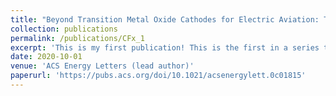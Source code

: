 ```yaml
---
title: "Beyond Transition Metal Oxide Cathodes for Electric Aviation: The Case of Rechargeable CFx"
collection: publications
permalink: /publications/CFx_1
excerpt: 'This is my first publication! This is the first in a series to analyze the discharge mechanism of the Li-CFx battery. I used density functional theory (DFT) calculations to show that an intermediate product forms during discharge, and propose a plausible crystal structure for the same. View my paper [here.](https://pubs.acs.org/doi/10.1021/acsenergylett.0c01815)'
date: 2020-10-01
venue: 'ACS Energy Letters (lead author)'
paperurl: 'https://pubs.acs.org/doi/10.1021/acsenergylett.0c01815'
---
```

